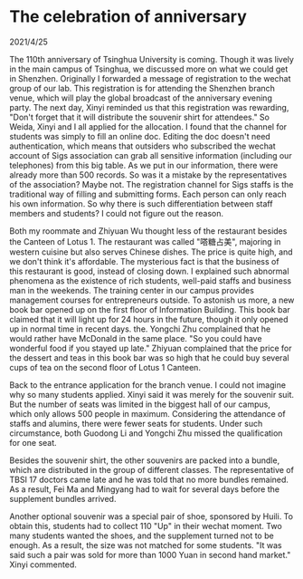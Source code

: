 # The celebration of anniversary
2021/4/25

The 110th anniversary of Tsinghua University is coming. Though it was lively
in the main campus of Tsinghua, we discussed more on what we could get in Shenzhen.
Originally I forwarded a message of registration to the wechat group of our lab.
This registration is for attending the Shenzhen branch venue, which will play the global
broadcast of the anniversary evening party. The next day, Xinyi reminded us that this
registration was rewarding, "Don't forget that it will distribute the souvenir shirt
for attendees." So Weida, Xinyi and I all applied for the allocation. I found that
the channel for students was simply to fill an online doc. Editing the doc doesn't
need authentication, which means that outsiders who subscribed the wechat account
of Sigs association can grab all sensitive information (including our telephones)
from this big table. As we put in our information, there were already more than
500 records. So was it a mistake by the representatives of the association? Maybe not.
The registration channel for Sigs staffs is the traditional way of filling and submitting forms.
Each person can only reach his own information. So why there is such differentiation between
staff members and students? I could not figure out the reason.

Both my roommate and Zhiyuan Wu thought less of the restaurant besides the Canteen of Lotus 1.
The restaurant was called "嗒糖占美", majoring in western cuisine but also serves Chinese dishes.
The price is quite high, and we don't think it's affordable. The mysterious fact is that the business of this
restaurant is good, instead of closing down. I explained such abnormal phenomena as the existence of rich
students, well-paid staffs and business man in the weekends. The training center in our campus provides
management courses for entrepreneurs outside. To astonish us more, a new book bar opened up on the first
floor of Information Building. This book bar claimed that it will light up for 24 hours in the future, though it only opened up in normal time in recent days.
the. Yongchi Zhu complained that he would rather have McDonald in the same place.
"So you could have wonderful food if you stayed up late." Zhiyuan complained that
the price for the dessert and teas in this book bar was so high that he could 
buy several cups of tea on the second floor of Lotus 1 Canteen.

Back to the entrance application for the branch venue. I could not imagine why
so many students applied. Xinyi said it was merely for the souvenir suit.
But the number of seats was limited in the biggest hall of our campus, which only
allows 500 people in maximum. Considering the attendance of staffs and alumins,
there were fewer seats for students. Under such circumstance, both Guodong Li
and Yongchi Zhu missed the qualification for one seat.

Besides the souvenir shirt, the other souvenirs are packed into a bundle, which
are distributed in the group of different classes. The representative of TBSI 17 doctors
came late and he was told that no more bundles remained. As a result, Fei Ma
and Mingyang had to wait for several days before the supplement bundles arrived.

Another optional souvenir was a special pair of shoe, sponsored by Huili. To obtain
this, students had to collect 110 "Up" in their wechat moment. Two many students
wanted the shoes, and the supplement turned not to be enough. As a result, the size
was not matched for some students. "It was said such a pair was sold for more than 1000 Yuan
in second hand market." Xinyi commented.